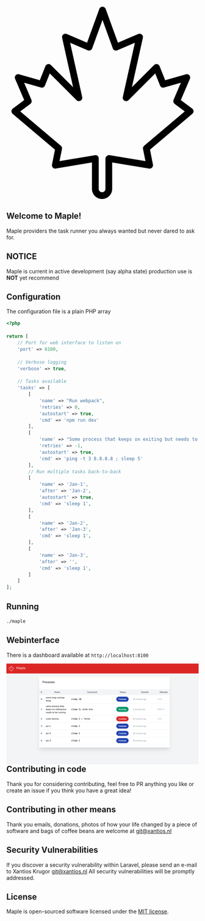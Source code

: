 <p align="center">
<?xml version="1.0" encoding="UTF-8"?>
<svg width="" height="" viewBox="0 0 512 512" xmlns="http://www.w3.org/2000/svg" xmlns:xlink="http://www.w3.org/1999/xlink" version="1.1">
 <g id="group">
  <g id="group-1">
   <path id="Path" d="M494.932 271.274 L464.647 248.564 488.813 192.17 C490.181 188.981 489.589 185.293 487.3 182.692 485.002 180.087 481.405 179.047 478.089 179.995 L423.01 195.732 408.058 158.346 C406.935 155.543 404.479 153.491 401.523 152.885 398.562 152.297 395.501 153.201 393.365 155.332 L334.335 214.362 363.572 82.789 C364.305 79.499 363.133 76.078 360.537 73.925 357.945 71.771 354.362 71.258 351.265 72.587 L297.121 95.788 264.441 5.912 C263.149 2.364 259.776 0 256 0 252.224 0 248.851 2.364 247.557 5.912 L214.877 95.788 160.733 72.587 C157.632 71.258 154.058 71.771 151.461 73.925 148.864 76.079 147.693 79.499 148.426 82.789 L177.663 214.362 118.633 155.332 C116.501 153.2 113.449 152.297 110.475 152.885 107.519 153.49 105.063 155.543 103.94 158.346 L88.988 195.732 33.91 179.994 C30.577 179.047 26.998 180.086 24.699 182.691 22.41 185.292 21.817 188.98 23.186 192.169 L47.352 248.563 17.067 271.273 C14.878 272.913 13.558 275.457 13.479 278.194 13.4 280.931 14.567 283.545 16.654 285.317 L129.381 380.702 121.438 420.412 C120.859 423.307 121.736 426.307 123.793 428.421 125.845 430.544 128.236 431.491 131.161 431.035 L227.928 414.816 227.928 485 C227.928 499.886 240.016 512 254.875 512 269.735 512 281.822 499.886 281.822 485 L281.822 414.816 379.712 431.035 C382.629 431.491 385.87 430.544 387.922 428.421 389.979 426.307 390.997 423.307 390.418 420.412 L382.545 380.702 495.307 285.317 C497.395 283.545 498.596 280.931 498.517 278.194 498.441 275.458 497.121 272.914 494.932 271.274 Z M366.968 370.405 C364.472 372.519 363.323 375.817 363.964 379.028 L370.394 411.177 275.443 395.353 C272.838 394.914 269.614 395.651 267.597 397.362 265.584 399.064 263.86 401.573 263.86 404.213 L263.86 485 C263.86 489.983 259.829 494.035 254.878 494.035 249.926 494.035 245.896 489.983 245.896 485 L245.896 404.211 C245.896 401.571 245.295 399.062 243.282 397.36 241.646 395.974 239.866 395.228 237.756 395.228 237.265 395.228 236.909 395.272 236.418 395.351 L141.537 411.175 148.002 379.026 C148.642 375.815 147.511 372.517 145.015 370.403 L36.857 278.879 63.773 258.695 C67.084 256.213 68.271 251.783 66.639 247.976 L47.136 202.459 91.847 215.231 C96.316 216.52 100.948 214.209 102.658 209.933 L115.561 177.666 186.771 248.88 C189.595 251.705 193.942 252.327 197.442 250.406 200.946 248.485 202.758 244.476 201.889 240.582 L169.764 95.999 216.531 116.043 C218.807 117.021 221.373 117.025 223.641 116.03 225.904 115.052 227.667 113.179 228.514 110.859 L256 35.267 283.487 110.858 C284.334 113.178 286.097 115.051 288.36 116.029 290.632 117.016 293.198 117.011 295.47 116.042 L342.237 95.998 310.11 240.58 C309.242 244.475 311.053 248.483 314.557 250.404 318.048 252.325 322.408 251.702 325.228 248.878 L396.438 177.664 409.341 209.931 C411.052 214.207 415.687 216.51 420.152 215.229 L464.862 202.457 445.358 247.974 C443.727 251.781 444.911 256.211 448.222 258.693 L475.134 278.877 Z" fill="#000" fill-opacity="1" stroke="none"/>
  </g>
 </g>
</svg>
</p>

## Welcome to Maple!

Maple providers the task runner you always wanted but never dared to ask for. 

## NOTICE
Maple is current in active development (say alpha state) production use is **NOT** yet recommend

## Configuration

The configuration file is a plain PHP array

```php
<?php

return [
    // Port for web interface to listen on
    'port' => 8100,
    
    // Verbose logging
    'verbose' => true,
    
    // Tasks available 
    'tasks' => [
        [
            'name' => "Run webpack",
            'retries' => 0,
            'autostart' => true,
            'cmd' => 'npm run dev'
        ],
        [
            'name' => "Some process that keeps on exiting but needs to be running",
            'retries' => -1,
            'autostart' => true,
            'cmd' => 'ping -t 3 8.8.8.8 ; sleep 5'
        ],
        // Run multiple tasks back-to-back 
        [
            'name' => 'Jan-1',
            'after' => 'Jan-2',
            'autostart' => true,
            'cmd' => 'sleep 1',
        ],
        [
            'name' => 'Jan-2',
            'after' => 'Jan-3',
            'cmd' => 'sleep 1',
        ],
        [
            'name' => 'Jan-3',
            'after' => '',
            'cmd' => 'sleep 1',
        ]
    ]
];
```

## Running

```bash
./maple
```

## Webinterface

There is a dashboard available at `http://localhost:8100`

<img src="src/ui/screenshot.png" alt="Screenshot" style="float:left; margin-right: 10px; "/>

## Contributing in code

Thank you for considering contributing, feel free to PR anything you like or create an issue if you think you have a great idea!

## Contributing in other means

Thank you emails, donations, photos of how your life changed by a piece of software and bags of coffee beans are welcome at <git@xantios.nl>

## Security Vulnerabilities

If you discover a security vulnerability within Laravel, please send an e-mail to Xantios Krugor <git@xantios.nl> All security vulnerabilities will be promptly addressed.

## License

Maple is open-sourced software licensed under the [MIT license](https://opensource.org/licenses/MIT).
